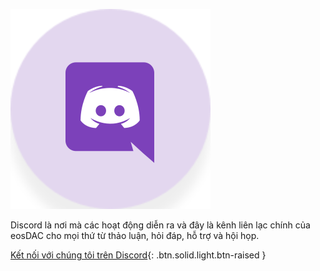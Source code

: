 ![Discord](/assets/support/discord.svg)

Discord là nơi mà các hoạt động diễn ra và đây là kênh liên lạc chính của eosDAC cho mọi thứ từ thảo luận, hỏi đáp, hỗ trợ và hội họp.

[Kết nối với chúng tôi trên Discord](https://discord.io/eosdac){: .btn.solid.light.btn-raised }
